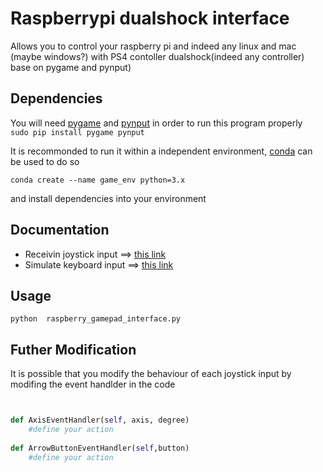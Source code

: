 # Raspberrypi dualshock interface
Allows you to control your raspberry pi and indeed any linux and mac (maybe windows?) with PS4 contoller dualshock(indeed any controller) base on pygame and pynput) 

## Dependencies 
You will need [pygame](https://www.pygame.org/) and [pynput](https://pypi.org/project/pynput/) in order to run this program properly </br>
```sudo pip install pygame pynput```

It is recommonded to run it within a independent environment, [conda](https://conda.io/projects/conda/en/latest/user-guide/install/index.html) can be used to do so </br>

``` conda create --name game_env python=3.x ```

and install dependencies into your environment 

## Documentation 
- Receivin joystick input ==> [this link](https://www.pygame.org/docs/ref/joystick.html?highlight=joystick)
- Simulate keyboard input ==> [this link](https://pypi.org/project/pynput/)

## Usage 
```python  raspberry_gamepad_interface.py  ```

## Futher Modification
It is possible that you modify the behaviour of each joystick input by modifing the event handlder in the code 
```python 


def AxisEventHandler(self, axis, degree)
    #define your action 
    
def ArrowButtonEventHandler(self,button)
    #define your action 


```
